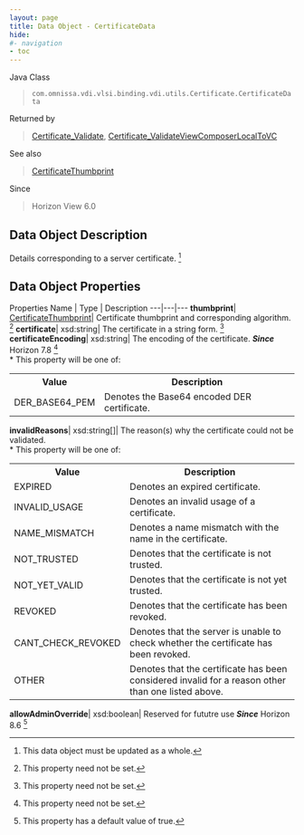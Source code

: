 ```yaml
---
layout: page
title: Data Object - CertificateData
hide:
#- navigation
- toc
---
```






Java Class
> `com.omnissa.vdi.vlsi.binding.vdi.utils.Certificate.CertificateData`

Returned by
> [Certificate_Validate](vdi.utils.Certificate.md#validate), [Certificate_ValidateViewComposerLocalToVC](vdi.utils.Certificate.md#validateViewComposerLocalToVC)

See also
> [CertificateThumbprint](vdi.utils.Certificate.CertificateThumbprint.md)

Since
> Horizon View 6.0


## Data Object Description

Details corresponding to a server certificate.
 [^167]



## Data Object Properties
Properties
Name |  Type |  Description
---|---|---
**thumbprint**| [CertificateThumbprint](vdi.utils.Certificate.CertificateThumbprint.md)|  Certificate thumbprint and corresponding algorithm. [^1]
**certificate**|  xsd:string|  The certificate in a string form. [^1]
**certificateEncoding**|  xsd:string|  The encoding of the certificate.  **_Since_** Horizon 7.8 [^1] <br>* This property will be one of:<br><table><tr><th>Value</th><th>Description</th></tr><tr><td>DER_BASE64_PEM</td><td>Denotes the Base64 encoded DER certificate.</td></tr></table>
**invalidReasons**|  xsd:string[]|  The reason(s) why the certificate could not be validated. <br>* This property will be one of:<br><table><tr><th>Value</th><th>Description</th></tr><tr><td>EXPIRED</td><td>Denotes an expired certificate.</td></tr><tr><td>INVALID_USAGE</td><td>Denotes an invalid usage of a certificate.</td></tr><tr><td>NAME_MISMATCH</td><td>Denotes a name mismatch with the name in the certificate.</td></tr><tr><td>NOT_TRUSTED</td><td>Denotes that the certificate is not trusted.</td></tr><tr><td>NOT_YET_VALID</td><td>Denotes that the certificate is not yet trusted.</td></tr><tr><td>REVOKED</td><td>Denotes that the certificate has been revoked.</td></tr><tr><td>CANT_CHECK_REVOKED</td><td>Denotes that the server is unable to check whether the certificate has been revoked.</td></tr><tr><td>OTHER</td><td>Denotes that the certificate has been considered invalid for a reason other than one listed above.</td></tr></table>
**allowAdminOverride**|  xsd:boolean|  Reserved for fututre use  **_Since_** Horizon 8.6 [^6]


 


[^1]: This property need not be set.
[^6]: This property has a default value of true.
[^167]: This data object must be updated as a whole.